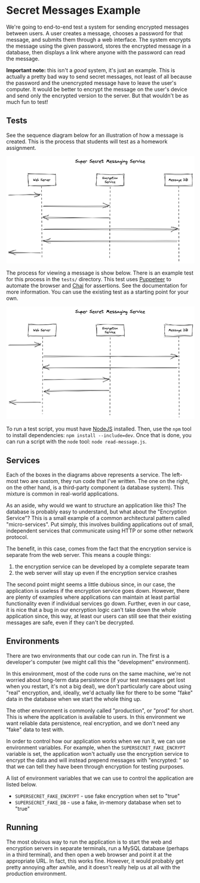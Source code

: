 # Secret Messages Example

We're going to end-to-end test a system for sending encrypted messages between
users. A user creates a message, chooses a password for that message, and
submits them through a web interface. The system encrypts the message using the
given password, stores the encrypted message in a database, then displays a link
where anyone with the password can read the message.

**Important note:** this isn't a *good* system, it's just an example. This is
actually a pretty bad way to send secret messages, not least of all because the
password and the unencrypted message have to leave the user's computer. It would
be better to encrypt the message on the user's device and send only the
encrypted version to the server. But that wouldn't be as much fun to test!

## Tests

See the sequence diagram below for an illustration of how a message is created.
This is the process that students will test as a homework assignment.

![Creating a secret message](create-message.png)

The process for viewing a message is show below. There is an example test for
this process in the `tests/` directory. This test uses
[Puppeteer](https://pptr.dev) to automate the browser and
[Chai](https://www.chaijs.com) for assertions. See the documentation for more
information. You can use the existing test as a starting point for your own.

![Viewing a secret message](view-message.png)

To run a test script, you must have [NodeJS](http://nodejs.org) installed. Then,
use the `npm` tool to install dependencies: `npm install --include=dev`. Once
that is done, you can run a script with the `node` tool: `node read-message.js`.

## Services

Each of the boxes in the diagrams above represents a service. The left-most two
are custom, they run code that I've written. The one on the right, on the other
hand, is a third-party component (a database system). This mixture is common in
real-world applications.

As an aside, why would we want to structure an application like this? The
database is probably easy to understand, but what about the "Encryption
Service"? This is a small example of a common architectural pattern called
"micro-services". Put simply, this involves building applications out of small,
independent services that communicate using HTTP or some other network protocol.

The benefit, in this case, comes from the fact that the encryption service is
separate from the web server.  This means a couple things:

  1. the encryption service can be developed by a complete separate team
  2. the web server will stay up even if the encryption service crashes

The second point might seems a little dubious since, in our case, the
application is useless if the encryption service goes down. However, there are
plenty of examples where applications can maintain at least partial
functionality even if individual services go down. Further, even in our case, it
is nice that a bug in our encryption logic can't take down the whole application
since, this way, at least our users can still see that their existing messages
are safe, even if they can't be decrypted.

## Environments

There are two environments that our code can run in. The first is a developer's
computer (we might call this the "development" environment).

In this environment, most of the code runs on the same machine, we're not
worried about long-term data persistence (if your test messages get lost when
you restart, it's not a big deal), we don't particularly care about using "real"
encryption, and, ideally, we'd actually like for there to be some "fake" data in
the database when we start the whole thing up.

The other environment is commonly called "production", or "prod" for short. This
is where the application is available to users. In this environment we want
reliable data persistence, real encryption, and we don't need any "fake" data to
test with.

In order to control how our application works when we run it, we can use
environment variables. For example, when the `SUPERSECRET_FAKE_ENCRYPT`
variable is set, the application won't actually use the encryption service to
encrypt the data and will instead prepend messages with "encrypted: " so that
we can tell they have been through encryption for testing purposes.

A list of environment variables that we can use to control the application are
listed below.

  * `SUPERSECRET_FAKE_ENCRYPT` - use fake encryption when set to "true"
  * `SUPERSECRET_FAKE_DB` - use a fake, in-memory database when set to "true"

## Running

The most obvious way to run the application is to start the web and encryption
servers in separate terminals, run a MySQL database (perhaps in a third
terminal), and then open a web browser and point it at the appropriate URL.
In fact, this works fine. However, it would probably get pretty annoying after
awhile, and it doesn't really help us at all with the production environment.
